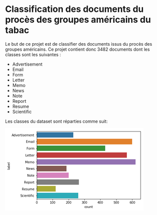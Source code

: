 # Classification des documents du procès des groupes américains du tabac

Le but de ce projet est de classifier des documents issus du procès des groupes américains. Ce projet contient donc 3482 documents dont les classes sont les suivantes :

* Advertisement
* Email
* Form
* Letter
* Memo
* News
* Note
* Report
* Resume
* Scientific

Les classes du dataset sont réparties comme suit: 

![Répartition des classes](classes.png)
